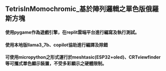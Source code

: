 ## TetrisInMomochromic_基於陣列邏輯之單色版俄羅斯方塊
#### 使用pygame作為遊戲引擎，在replit雲端平台進行編寫及執行測試。
#### 使用本地版llama3_7b、copilot協助進行編譯及除錯
#### 可使用micropython之形式運行於meshtasic(ESP32+oled)、CRTviewfinder等可攜式單色顯示裝置，不受多彩顯示之硬體限制。
